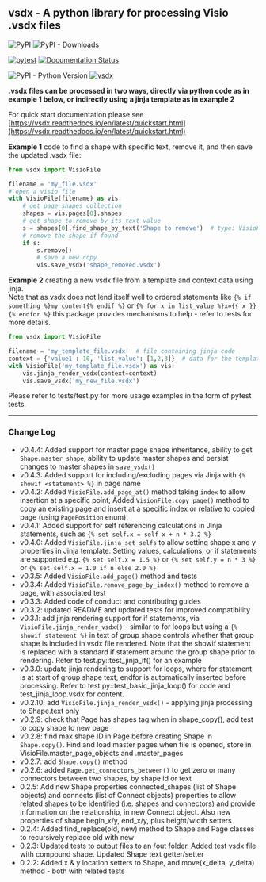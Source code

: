 ## vsdx - A python library for processing Visio .vsdx files

![PyPI](https://img.shields.io/pypi/v/vsdx)
![PyPI - Downloads](https://img.shields.io/pypi/dm/vsdx)

[![pytest](https://github.com/dave-howard/vsdx/actions/workflows/test.yaml/badge.svg)](https://github.com/dave-howard/vsdx/actions/workflows/test.yaml)
[![Documentation Status](https://readthedocs.org/projects/vsdx/badge/?version=latest)](https://vsdx.readthedocs.io/en/latest/?badge=latest)

![PyPI - Python Version](https://img.shields.io/pypi/pyversions/vsdx)
[![vsdx](https://snyk.io/advisor/python/vsdx/badge.svg)](https://snyk.io/advisor/python/vsdx)

__.vsdx files can be processed in two ways, directly via python code as in
example 1 below, or indirectly using a jinja template as in example 2__

For quick start documentation please see
[https://vsdx.readthedocs.io/en/latest/quickstart.html](https://vsdx.readthedocs.io/en/latest/quickstart.html)

__Example 1__ code to find a shape with specific text, remove it, and
then save the updated .vsdx file:
```python
from vsdx import VisioFile

filename = 'my_file.vsdx'
# open a visio file
with VisioFile(filename) as vis:
    # get page shapes collection
    shapes = vis.pages[0].shapes
    # get shape to remove by its text value
    s = shapes[0].find_shape_by_text('Shape to remove')  # type: VisioFile.Shape
    # remove the shape if found
    if s:
        s.remove()
        # save a new copy
        vis.save_vsdx('shape_removed.vsdx')
```

__Example 2__ creating a new vsdx file from a template and context data
using jinja.  
Note that as vsdx does not lend itself well to ordered statements like
`{% if something %}my content{% endif %}` or `{% for x in list_value
%}x={{ x }}{% endfor %}` this package provides mechanisms to help -
refer to tests for more details.

```python
from vsdx import VisioFile

filename = 'my_template_file.vsdx'  # file containing jinja code
context = {'value1': 10, 'list_value': [1,2,3]}  # data for the template
with VisioFile('my_template_file.vsdx') as vis: 
    vis.jinja_render_vsdx(context=context)
    vis.save_vsdx('my_new_file.vsdx')
```

Please refer to tests/test.py for more usage
examples in the form of pytest tests.

---

###  Change Log
- v0.4.4: Added support for master page shape inheritance, ability to get `Shape.master_shape`, ability to 
  update master shapes and persist changes to master shapes in `save_vsdx()`
- v0.4.3: Added support for including/excluding pages via Jinja with `{% showif <statement> %}` in page name
- v0.4.2: Added `VisioFile.add_page_at()` method taking `index` to allow insertion
  at a specific point; Added `VisionFile.copy_page()` method to copy an existing page 
  and insert at a specific index or relative to copied page (using `PagePosition` enum). 
- v0.4.1: Added support for self referencing calculations in Jinja statements, 
  such as `{% set self.x = self x + n * 3.2 %}`
- v0.4.0: Added `VisioFile.jinja_set_selfs` to allow setting shape x and
  y properties in Jinja template. Setting values, calculations, or if
  statements are supported e.g. `{% set self.x = 1.5 %}` or `{% set
  self.y = n * 3 %}` or `{% set self.x = 1.0 if n else 2.0 %}`
- v0.3.5: Added `VisioFile.add_page()` method and tests
- v0.3.4: Added `VisioFile.remove_page_by_index()` method to remove a
  page, with associated test
- v0.3.3: Added code of conduct and contributing guides
- v0.3.2: updated README and updated tests for improved compatibility
- v0.3.1: add jinja rendering support for if statements, via
  `VisioFile.jinja_render_vsdx()` - similar to for loops but using a `{%
  showif statement %}` in text of group shape controls whether that
  group shape is included in vsdx file rendered. Note that the showif
  statement is replaced with a standard if statement around the group
  shape prior to rendering. Refer to test.py::test_jinja_if() for an
  example
- v0.3.0: update jinja rendering to support for loops, where for
  statement is at start of group shape text, endfor is automatically
  inserted before processing. Refer to test.py::test_basic_jinja_loop()
  for code and test_jinja_loop.vsdx for content.
- v0.2.10: add `VisioFile.jinja_render_vsdx()` - applying jinja
  processing to Shape.text only
- v0.2.9: check that Page has shapes tag when in shape_copy(), add test
  to copy shape to new page
- v0.2.8: find max shape ID in Page before creating Shape in
  `Shape.copy()`. Find and load master pages when file is opened, store
  in VisioFile.master_page_objects and .master_pages
- v0.2.7: add `Shape.copy()` method
- v0.2.6: added `Page.get_connectors_between()` to get zero or many
  connectors between two shapes, by shape id or text
- 0.2.5: Add new Shape properties connected_shapes (list of Shape
  objects) and connects (list of Connect objects) properties to allow
  related shapes to be identified (i.e. shapes and connectors) and
  provide information on the relationship, in new Connect object. Also
  new properties of shape begin_x/y, end_x/y, plus height/width
  setters
- 0.2.4: Added find_replace(old, new) method to Shape and Page classes
  to recursively replace old with new
- 0.2.3: Updated tests to output files to an /out folder. Added test
  vsdx file with compound shape. Updated Shape text getter/setter
- 0.2.2: Added x & y location setters to Shape, and move(x_delta,
  y_delta) method - both with related tests


